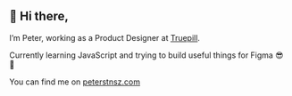 ## 👋 Hi there,
I’m Peter, working as a Product Designer at [Truepill](https://www.truepill.com/).

Currently learning JavaScript and trying to build useful things for Figma 😎 💪

You can find me on [peterstnsz.com](www.peterstnsz.com)
